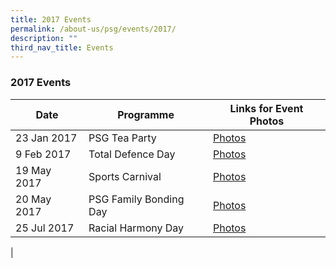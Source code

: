 ```yaml
---
title: 2017 Events
permalink: /about-us/psg/events/2017/
description: ""
third_nav_title: Events
---
```

### **2017 Events**

| Date | Programme | Links for Event Photos |
|---|---|---|
| 23 Jan 2017 | PSG Tea Party | [Photos](https://staging.d1ph2u5puaqsvh.amplifyapp.com/about-us/psg/event-photos/2017/tea-party/) |
| 9 Feb 2017 | Total Defence Day | [Photos](https://staging.d1ph2u5puaqsvh.amplifyapp.com/about-us/psg/event-photos/2017/total-defence-day/) |
| 19 May 2017 | Sports Carnival | [Photos](https://staging.d1ph2u5puaqsvh.amplifyapp.com/about-us/psg/event-photos/2017/sports-carnival/) |
| 20 May 2017 | PSG Family Bonding Day | [Photos](https://staging.d1ph2u5puaqsvh.amplifyapp.com/about-us/psg/event-photos/2017/family-bonding-day/) |
| 25 Jul 2017 | Racial Harmony Day | [Photos](https://staging.d1ph2u5puaqsvh.amplifyapp.com/about-us/psg/event-photos/2017/rhd/) |
|